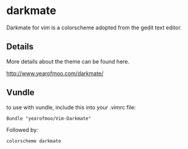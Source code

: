 # darkmate

Darkmate for vim is a colorscheme adopted from the gedit text editor.

## Details

More details about the theme can be found here.

http://www.yearofmoo.com/darkmate/

## Vundle

to use with vundle, include this into your .vimrc file:

```vimrc
Bundle "yearofmoo/Vim-Darkmate"
```

Followed by:

```vimrc
colorscheme darkmate
```
